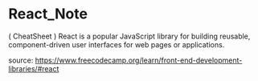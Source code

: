 # React_Note
( CheatSheet ) React is a popular JavaScript library for building reusable, component-driven user interfaces for web pages or applications.

source: https://www.freecodecamp.org/learn/front-end-development-libraries/#react
